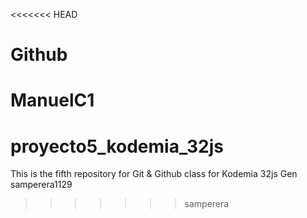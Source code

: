 <<<<<<< HEAD
# Github   

ManuelC1
=======
# proyecto5_kodemia_32js
This is the fifth repository for Git &amp; Github class for Kodemia 32js Gen
samperera1129
>>>>>>> samperera
